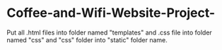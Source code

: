 # Coffee-and-Wifi-Website-Project-
Put all .html files into folder named "templates" and .css file into folder named "css" and "css" folder into "static" folder name.
